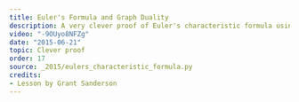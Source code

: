 ```yaml
---
title: Euler's Formula and Graph Duality
description: A very clever proof of Euler's characteristic formula using spanning trees.
video: "-9OUyo8NFZg"
date: "2015-06-21"
topic: Clever proof
order: 17
source: _2015/eulers_characteristic_formula.py
credits:
- Lesson by Grant Sanderson
---
```

